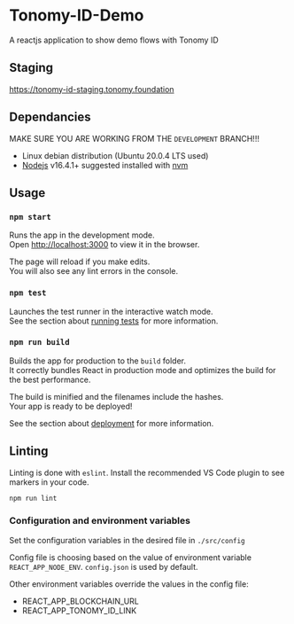 # Tonomy-ID-Demo

A reactjs application to show demo flows with Tonomy ID

## Staging

<https://tonomy-id-staging.tonomy.foundation>

## Dependancies

MAKE SURE YOU ARE WORKING FROM THE `DEVELOPMENT` BRANCH!!!

- Linux debian distribution (Ubuntu 20.0.4 LTS used)
- [Nodejs](https://nodejs.org) v16.4.1+ suggested installed with [nvm](https://github.com/nvm-sh/nvm)

## Usage

### `npm start`

Runs the app in the development mode.\
Open [http://localhost:3000](http://localhost:3000) to view it in the browser.

The page will reload if you make edits.\
You will also see any lint errors in the console.

### `npm test`

Launches the test runner in the interactive watch mode.\
See the section about [running tests](https://facebook.github.io/create-react-app/docs/running-tests) for more information.

### `npm run build`

Builds the app for production to the `build` folder.\
It correctly bundles React in production mode and optimizes the build for the best performance.

The build is minified and the filenames include the hashes.\
Your app is ready to be deployed!

See the section about [deployment](https://facebook.github.io/create-react-app/docs/deployment) for more information.

## Linting

Linting is done with `eslint`. Install the recommended VS Code plugin to see markers in your code.

```bash
npm run lint
```

### Configuration and environment variables

Set the configuration variables in the desired file in `./src/config`

Config file is choosing based on the value of environment variable `REACT_APP_NODE_ENV`. `config.json` is used by default.

Other environment variables override the values in the config file:

- REACT_APP_BLOCKCHAIN_URL
- REACT_APP_TONOMY_ID_LINK
